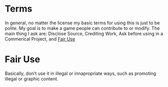 # Terms
In general, no matter the license my basic terms for using this is just to be polite. My goal is to make a game people can contribute to or modify. The main thing I ask are: Disclose Source, Crediting Work, Ask before using in a Commerical Project, and [Fair Use](#fair-use)

# Fair Use
Basically, don't use it in illegal or innapropriate ways, such as promoting illegal or graphic content.
